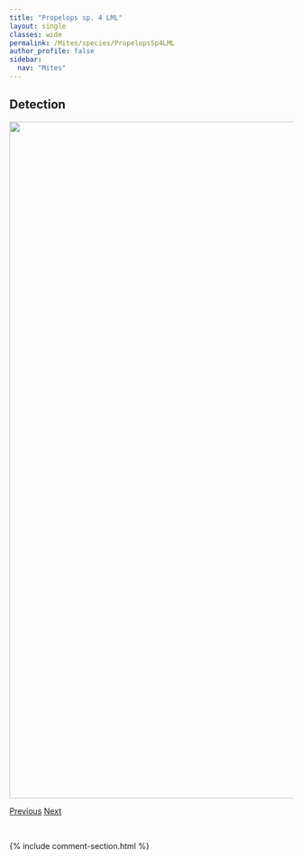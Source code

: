```yaml
---
title: "Propelops sp. 4 LML"
layout: single
classes: wide
permalink: /Mites/species/PropelopsSp4LML
author_profile: false
sidebar:
  nav: "Mites"
---
```


<h2>Detection</h2>

<a href="https://drive.google.com/uc?export=view&id=1fPgyTzSGYim3avZQ5liSBtnoIIOhs7jR">
<img src="https://drive.google.com/uc?export=view&id=1fPgyTzSGYim3avZQ5liSBtnoIIOhs7jR" height = "1200" width = "800">
</a>


<a href="/DevelopmentWebsite/Mites/species/PropelopsSp3DEW" class="pagination--pager" title="Propelops sp. 3 DEW">Previous</a> <a href="/DevelopmentWebsite/Mites/species/PropelopsSp5LML" class="pagination--pager" title="Propelops sp. 5 LML">Next</a>

<p>&nbsp;</p>

{% include comment-section.html %}
